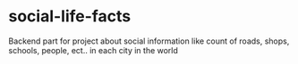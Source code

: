 # social-life-facts
Backend part for project about social information like count of roads, shops, schools, people, ect.. in each city in the world 
